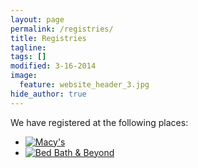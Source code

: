 ```yaml
---
layout: page
permalink: /registries/
title: Registries
tagline: 
tags: []
modified: 3-16-2014
image:
  feature: website_header_3.jpg
hide_author: true
---
```


We have registered at the following places:

<div id="registries" class="clearfix">

<ul>

<li><a rel="nofollow" target="_blank" href="http://registry.theknot.com/track/view?lt=RetailerGVR&amp;r=703326256&amp;rt=10855&amp;a=994&amp;st=WeddingWebsite&amp;ss=RegistryPage&amp;sp=LinkedRegistries"><img alt="Macy's" title="Macy's" src="http://content.registry.theknot.com.s3.amazonaws.com/retailerImage19067d12-ada1-4c26-a003-d4fcbcb401e5.gif"></a></li>

<li><a rel="nofollow" target="_blank" href="http://registry.theknot.com/track/view?lt=RetailerGVR&amp;r=701531265&amp;rt=14050&amp;a=994&amp;st=WeddingWebsite&amp;ss=RegistryPage&amp;sp=LinkedRegistries"><img alt="Bed Bath &amp; Beyond" title="Bed Bath &amp; Beyond" src="http://content.registry.theknot.com.s3.amazonaws.com/retailerImage5aa4f7d5-2039-4f93-8c31-c70181031363.gif"></a>
</li>

</ul>

</div>
 